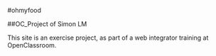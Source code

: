 #ohmyfood

##OC_Project of Simon LM

This site is an exercise project, as part of a web integrator training at OpenClassroom.